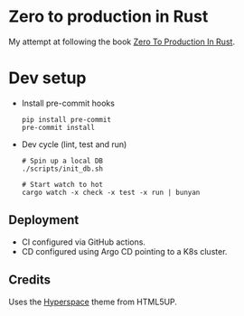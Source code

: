 # Zero to production in Rust

My attempt at following the book [Zero To Production In Rust](https://www.zero2prod.com).

# Dev setup

 - Install pre-commit hooks

    ```
    pip install pre-commit
    pre-commit install
    ```

 - Dev cycle (lint, test and run)

    ```
    # Spin up a local DB
    ./scripts/init_db.sh

    # Start watch to hot
    cargo watch -x check -x test -x run | bunyan
    ```

## Deployment

 - CI configured via GitHub actions.
 - CD configured using Argo CD pointing to a K8s cluster.

## Credits

Uses the [Hyperspace](https://github.com/lufevida/html5up-hyperspace) theme from HTML5UP.
